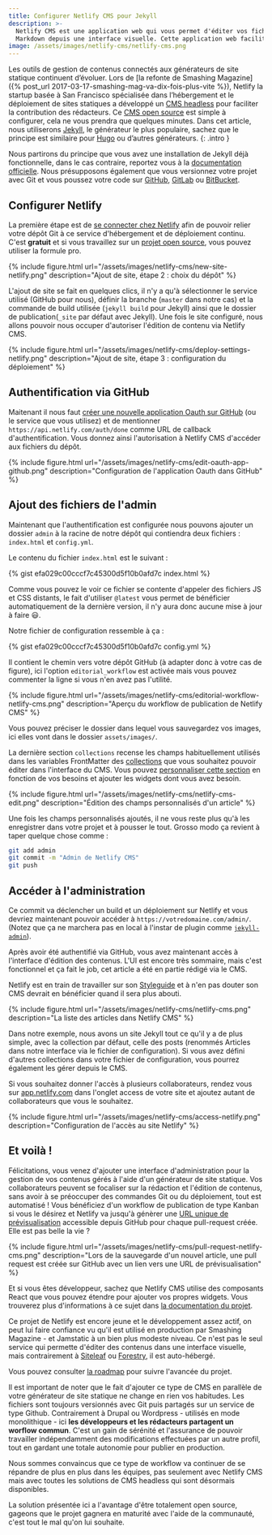 ```yaml
---
title: Configurer Netlify CMS pour Jekyll
description: >-
  Netlify CMS est une application web qui vous permet d'éditer vos fichiers
  Markdown depuis une interface visuelle. Cette application web facilite l'utilisation de générateurs de site statique pour les collaborateurs non techniques.
image: /assets/images/netlify-cms/netlify-cms.png
---
```


Les outils de gestion de contenus connectés aux générateurs de site statique continuent d’évoluer. Lors de [la refonte de Smashing Magazine]({% post_url 2017-03-17-smashing-mag-va-dix-fois-plus-vite %}), Netlify la startup basée à San Francisco spécialisée dans l’hébergement et le déploiement de sites statiques a développé un [CMS headless](https://www.netlifycms.org/) pour faciliter la contribution des rédacteurs. Ce [CMS open source](https://www.netlify.com/blog/2017/03/17/an-open-source-cms-with-a-git-centric-workflow/) est simple à configurer, cela ne vous prendra que quelques minutes. Dans cet article, nous utiliserons [Jekyll](https://jekyllrb.com/), le générateur le plus populaire, sachez que le principe est similaire pour [Hugo](https://gohugo.io/) ou d’autres générateurs.
{: .intro }

Nous partirons du principe que vous avez une installation de Jekyll déjà fonctionnelle, dans le cas contraire, reportez vous à la [documentation officielle](https://jekyllrb.com/docs/installation/). Nous présupposons également que vous versionnez votre projet avec Git et vous poussez votre code sur [GitHub](github.com), [GitLab](https://gitlab.com) ou [BitBucket](https://bitbucket.org/).

## Configurer Netlify

La première étape est de [se connecter chez Netlify](https://app.netlify.com/signup) afin de pouvoir relier votre dépôt Git à ce service d'hébergement et de déploiement continu. C'est **gratuit** et si vous travaillez sur un [projet open source](https://www.netlify.com/open-source/), vous pouvez utiliser la formule pro.

{% include figure.html url="/assets/images/netlify-cms/new-site-netlify.png" description="Ajout de site, étape 2 : choix du dépôt" %}

L'ajout de site se fait en quelques clics, il n'y a qu'à sélectionner le service utilisé (GitHub pour nous), définir la branche (`master` dans notre cas) et la commande de build utilisée (`jekyll build` pour Jekyll) ainsi que le dossier de publication(`_site` par défaut avec Jekyll). Une fois le site configuré, nous allons pouvoir nous occuper d'autoriser l'édition de contenu via Netlify CMS.

{% include figure.html url="/assets/images/netlify-cms/deploy-settings-netlify.png" description="Ajout de site, étape 3 : configuration du déploiement" %}

## Authentification via GitHub

Maitenant il nous faut [créer une nouvelle application Oauth sur GitHub](https://github.com/settings/applications/new) (ou le service que vous utilisez) et de mentionner `https://api.netlify.com/auth/done` comme URL de callback d'authentification. Vous donnez ainsi l'autorisation à Netlify CMS d'accéder aux fichiers du dépôt.

{% include figure.html url="/assets/images/netlify-cms/edit-oauth-app-github.png" description="Configuration de l'application Oauth dans GitHub" %}

## Ajout des fichiers de l'admin

Maintenant que l'authentification est configurée nous pouvons ajouter un dossier `admin` à la racine de notre dépôt qui contiendra deux fichiers : `index.html` et `config.yml`.

Le contenu du fichier `index.html` est le suivant : 

{% gist efa029c00cccf7c45300d5f10b0afd7c index.html %}

Comme vous pouvez le voir ce fichier se contente d'appeler des fichiers JS et CSS distants, le fait d'utiliser `@latest` vous permet de bénéficier automatiquement de la dernière version, il n'y aura donc aucune mise à jour à faire 😃.

Notre fichier de configuration ressemble à ça :

{% gist efa029c00cccf7c45300d5f10b0afd7c config.yml %}

Il contient le chemin vers votre dépôt GitHub (à adapter donc à votre cas de figure), ici l'option `editorial_workflow` est activée mais vous pouvez commenter la ligne si vous n'en avez pas l'utilité.

{% include figure.html url="/assets/images/netlify-cms/editorial-workflow-netlify-cms.png" description="Aperçu du workflow de publication de Netlify CMS" %}

Vous pouvez préciser le dossier dans lequel vous sauvegardez vos images, ici elles vont dans le dossier `assets/images/`.

La dernière section `collections` recense les champs habituellement utilisés dans les variables FrontMatter des [collections](https://jekyllrb.com/docs/collections/) que vous souhaitez pouvoir éditer dans l'interface du CMS. Vous pouvez [personnaliser cette section](https://github.com/netlify/netlify-cms/blob/master/docs/quick-start.md#collections) en fonction de vos besoins et ajouter les widgets dont vous avez besoin.

{% include figure.html url="/assets/images/netlify-cms/netlify-cms-edit.png" description="Édition des champs personnalisés d'un article" %}

Une fois les champs personnalisés ajoutés, il ne vous reste plus qu'à les enregistrer dans votre projet et à pousser le tout. Grosso modo ça revient à taper quelque chose comme :

```sh
git add admin
git commit -m "Admin de Netlify CMS"
git push
```

## Accéder à l'administration

Ce commit va déclencher un build et un déploiement sur Netlify et vous devriez maintenant pouvoir accéder à `https://votredomaine.com/admin/`. (Notez que ça ne marchera pas en local à l'instar de plugin comme [`jekyll-admin`](https://github.com/jekyll/jekyll-admin)).

Après avoir été authentifié via GitHub, vous avez maintenant accès à l'interface d'édition des contenus. L'UI est encore très sommaire, mais c'est fonctionnel et ça fait le job, cet article a été en partie rédigé via le CMS.

Netlify est en train de travailler sur son [Styleguide](https://styleguide.netlify.com/) et à n'en pas douter son CMS devrait en bénéficier quand il sera plus abouti.

{% include figure.html url="/assets/images/netlify-cms/netlify-cms.png" description="La liste des articles dans Netlify CMS" %}

Dans notre exemple, nous avons un site Jekyll tout ce qu'il y a de plus simple, avec la collection par défaut, celle des posts (renommés Articles dans notre interface via le fichier de configuration). Si vous avez défini d'autres collections dans votre fichier de configuration, vous pourrez également les gérer depuis le CMS.

Si vous souhaitez donner l'accès à plusieurs collaborateurs, rendez vous sur [app.netlify.com](https://app.netlify.com/) dans l'onglet access de votre site et ajoutez autant de collaborateurs que vous le souhaitez.

{% include figure.html url="/assets/images/netlify-cms/access-netlify.png" description="Configuration de l'accès au site Netlify" %}

## Et voilà !

Félicitations, vous venez d'ajouter une interface d'administration pour la gestion de vos contenus gérés à l'aide d'un générateur de site statique. Vos collaborateurs peuvent se focaliser sur la rédaction et l'édition de contenus, sans avoir à se préoccuper des commandes Git ou du déploiement, tout est automatisé ! Vous bénéficiez d'un workflow de publication de type Kanban si vous le désirez et Netlify va jusqu'à génèrer une [URL unique de prévisualisation](https://www.youtube.com/watch?v=s_4UL9oAcVE) accessible depuis GitHub pour chaque pull-request créée. Elle est pas belle la vie ?

{% include figure.html url="/assets/images/netlify-cms/pull-request-netlify-cms.png" description="Lors de la sauvegarde d'un nouvel article, une pull request est créée sur GitHub avec un lien vers une URL de prévisualisation" %}

Et si vous êtes développeur, sachez que Netlify CMS utilise des composants React que vous pouvez étendre pour ajouter vos propres widgets. Vous trouverez plus d'informations à ce sujet dans [la documentation du projet](https://www.netlifycms.org/docs/).

Ce projet de Netlify est encore jeune et le développement assez actif, on peut lui faire confiance vu qu'il est utilisé en production par Smashing Magazine - et Jamstatic à un bien plus modeste niveau. Ce n'est pas le seul service qui permette d'éditer des contenus dans une interface visuelle, mais contrairement à [Siteleaf](https://siteleaf.com) ou [Forestry](https://forestry.io), il est auto-hébergé.

Vous pouvez consulter [la roadmap](https://github.com/netlify/netlify-cms/projects/3) pour suivre l'avancée du projet.

Il est important de noter que le fait d'ajouter ce type de CMS en parallèle de votre générateur de site statique ne change en rien vos habitudes. Les fichiers sont toujours versionnés avec Git puis partagés sur un service de type Github. Contrairement à Drupal ou Wordpress - utilisés en mode monolithique - ici **les développeurs et les rédacteurs partagent un worflow commun**. C'est un gain de sérénité et l'assurance de pouvoir travailler indépendamment des modifications effectuées par un autre profil, tout en gardant une totale autonomie pour publier en production.

Nous sommes convaincus que ce type de workflow va continuer de se répandre de plus en plus dans les équipes, pas seulement avec Netlify CMS mais avec toutes les solutions de CMS headless qui sont désormais disponibles.

La solution présentée ici a l'avantage d'être totalement open source, gageons que le projet gagnera en maturité avec l'aide de la communauté, c'est tout le mal qu'on lui souhaite.
